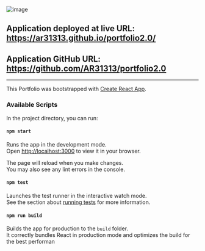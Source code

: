 
![image](https://user-images.githubusercontent.com/96843377/181918273-4d2e2a4d-d778-46bf-8540-e09d2fd0cf82.png)


## Application deployed at live URL: https://ar31313.github.io/portfolio2.0/

## Application GitHub URL: https://github.com/AR31313/portfolio2.0

---
This Portfolio was bootstrapped with [Create React App](https://github.com/facebook/create-react-app).

### Available Scripts

In the project directory, you can run:

#### `npm start`

Runs the app in the development mode.\
Open [http://localhost:3000](http://localhost:3000) to view it in your browser.

The page will reload when you make changes.\
You may also see any lint errors in the console.

#### `npm test`

Launches the test runner in the interactive watch mode.\
See the section about [running tests](https://facebook.github.io/create-react-app/docs/running-tests) for more information.

#### `npm run build`

Builds the app for production to the `build` folder.\
It correctly bundles React in production mode and optimizes the build for the best performan
